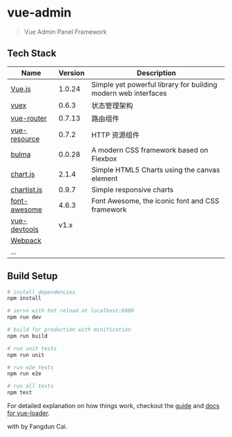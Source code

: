 # vue-admin

> Vue Admin Panel Framework

## Tech Stack

| Name | Version | Description |  
| --- | --- | --- |  
| [Vue.js][] | 1.0.24 | Simple yet powerful library for building modern web interfaces |  
| [vuex][] | 0.6.3 | 状态管理架构 |  
| [vue-router][] | 0.7.13 | 路由组件 |  
| [vue-resource][] | 0.7.2 | HTTP 资源组件 |  
| [bulma][] | 0.0.28 | A modern CSS framework based on Flexbox |  
| [chart.js][] | 2.1.4 | Simple HTML5 Charts using the canvas element |  
| [chartist.js][] | 0.9.7 | Simple responsive charts |  
| [font-awesome][] | 4.6.3 | Font Awesome, the iconic font and CSS framework |  
| [vue-devtools][]| v1.x     |           |
| [Webpack][]   |          |           |
| ... |  |  |  

## Build Setup

``` bash
# install dependencies
npm install

# serve with hot reload at localhost:8080
npm run dev

# build for production with minification
npm run build

# run unit tests
npm run unit

# run e2e tests
npm run e2e

# run all tests
npm test
```

For detailed explanation on how things work, checkout the [guide](http://vuejs-templates.github.io/webpack/) and [docs for vue-loader](http://vuejs.github.io/vue-loader).

<i class="octicon octicon-code"></i> with <i class="octicon octicon-heart"></i> by Fangdun Cai.

[Vue.js]: http://vuejs.org
[vuex]: https://github.com/vuejs/vuex
[vue-router]: https://github.com/vuejs/vue-router
[vue-resource]: https://github.com/vuejs/vue-resource
[vue-devtools]: https://github.com/vuejs/vue-devtools
[Bulma]: http://bulma.io
[chart.js]: http://www.chartjs.org
[chartist.js]: https://gionkunz.github.io/chartist-js/index.html
[font-awesome]: http://fontawesome.io
[Webpack]: https://webpack.github.io
